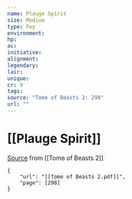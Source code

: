 ```yaml
---
name: Plauge Spirit
size: Medium
type: Fey
environment: 
hp: 
ac: 
initiative: 
alignment: 
legendary: 
lair: 
unique: 
cr: 9
tags: 
source: "Tome of Beasts 2: 298"
url: ""
---
```

# [[Plauge Spirit]]

[Source](zotero://open-pdf/library/items/9UQIAB6R?page=298) from [[Tome of Beasts 2]]

```pdf
{
	"url": "[[Tome of Beasts 2.pdf]]",
	"page": [298]
}
```

